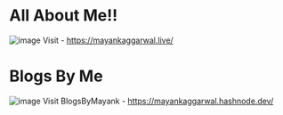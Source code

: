# All About Me!!
![image](https://user-images.githubusercontent.com/97796657/220732262-0942504f-7cca-447a-bd3b-7d7b2593dcfd.png)
Visit - https://mayankaggarwal.live/
#             Blogs By Me
![image](https://user-images.githubusercontent.com/97796657/220732056-2a77c9a9-dd03-49d1-890d-9809202b2840.png)
Visit BlogsByMayank - https://mayankaggarwal.hashnode.dev/
